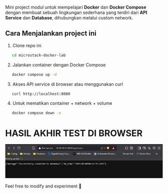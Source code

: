 Mini project modul untuk mempelajari **Docker** dan **Docker Compose** dengan membuat sebuah lingkungan sederhana yang terdiri dari **API Service** dan **Database**, dihubungkan melalui custom network.

## Cara Menjalankan project ini

1. Clone repo ini
```bash
   cd microstack-docker-lab
```

2. Jalankan container dengan Docker Compose

```bash
   docker compose up -d
```

3. Akses API service di browser atau menggunakan curl

```bash
   curl http://localhost:8080
```

4. Untuk mematikan container + network + volume

```bash
   docker compose down -v
```

# HASIL AKHIR TEST DI BROWSER
![documentation](image/Screenshot_1.png)


Feel free to modify and experiment 🚀

